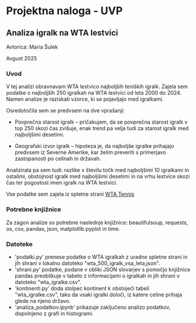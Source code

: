 # Projektna naloga - UVP
## Analiza igralk na WTA lestvici
Avtorica: Maria Šulek

Avgust 2025

### Uvod 
V tej analizi obravnavam WTA lestvico najboljših teniških igralk. Zajela sem podatke o najboljših 250 igralkah na WTA lestvici od leta 2000 do 2024. Namen analize je raziskati vzorce, ki se pojavljajo med igralkami.

Osredotočila sem se predvsem na dve vprašanji:

- Povprečna starost igralk – pričakujem, da se povprečna starost igralk v top 250 skozi čas zvišuje, enak trend pa velja tudi za starost igralk med najboljšimi desetimi.

- Geografski izvor igralk – hipoteza je, da najboljše igralke prihajajo predvsem iz Severne Amerike, kar želim preveriti s primerjavo zastopanosti po celinah in državah.

Analizirala pa sem tudi: razlike v številu točk med najboljšimi 10 igralkami in ostalimi, obstojnost igralk med najboljšimi desetimi in na vrhu lestvice skozi čas ter pogostost imen igralk na WTA lestvici.

Vse podatke sem zajela iz spletne strani [WTA Tennis](https://www.wtatennis.com/rankings/singles)

### Potrebne knjižnice
Za zagon analize so potrebne naslednje knjižnice:
beautifulsoup, requests, os, csv, pandas, json, matplotlib.pyplot in time.

### Datoteke
- 'podatki.py' prenese podatke o WTA igralkah z uradne spletne strani in jih shrani v lokalno datoteko "wta_500_igralk_vsa_leta,json".
- 'shrani.py' podatke, podane v obliki JSON slovarjev s pomočjo knjižnice pandas preoblikuje v tabelo z informacijami o igralkah in jih shrani v datoteko "wta_igralke.csv".
- 'kontinenti.py' doda stolpec kontinent k obstoječi tabeli "wta_igralke.csv", tako da vsaki igralki določi, iz katere celine prihaja glede na njeno državo.
- 'analiza_podatkov.ipynb' prikazuje zaključeno analizo podatkov, dopolnjeno z grafi in histogrami.
